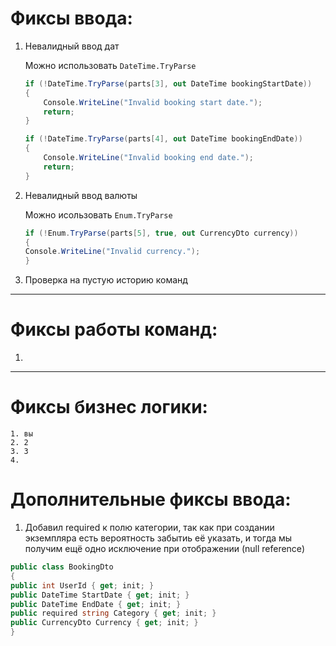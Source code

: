 # Фиксы ввода:


1. Невалидный ввод дат

    Можно использовать `DateTime.TryParse`
    ```csharp
    if (!DateTime.TryParse(parts[3], out DateTime bookingStartDate))
    {
        Console.WriteLine("Invalid booking start date.");
        return;
    }
    
    if (!DateTime.TryParse(parts[4], out DateTime bookingEndDate))
    {
        Console.WriteLine("Invalid booking end date.");
        return;
    }
    ```


2. Невалидный ввод валюты

    Можно исользовать `Enum.TryParse`
    ```csharp
    if (!Enum.TryParse(parts[5], true, out CurrencyDto currency))
    {
    Console.WriteLine("Invalid currency.");
    }
    ```

3. Проверка на пустую историю команд


********************
# Фиксы работы команд:

1. 

********************
# Фиксы бизнес логики:
    1. вы
    2. 2
    3. 3
    4.

# Дополнительные фиксы ввода:

1. Добавил required к полю категории, так как при создании экземпляра
есть вероятность забытиь её указать, и тогда мы получим ещё одно исключение
при отображении (null reference)
```csharp
public class BookingDto
{
public int UserId { get; init; }
public DateTime StartDate { get; init; }
public DateTime EndDate { get; init; }
public required string Category { get; init; }
public CurrencyDto Currency { get; init; }
}
```
